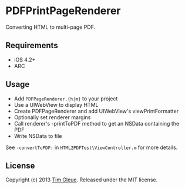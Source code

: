 # PDFPrintPageRenderer

Converting HTML to multi-page PDF.

## Requirements

* iOS 4.2+
* ARC

## Usage

* Add `PDFPageRenderer.{h|m}` to your project
* Use a UIWebView to display HTML
* Create PDFPageRenderer and add UIWebView's viewPrintFormatter
* Optionally set renderer margins
* Call renderer's -printToPDF method to get an NSData containing the PDF
* Write NSData to file

See `-convertToPDF:` in `HTML2PDFTest\ViewController.m` for more details.

## License

Copyright (c) 2013 [Tim Gleue](http://www.gleue-interactive.com). Released under the MIT license.